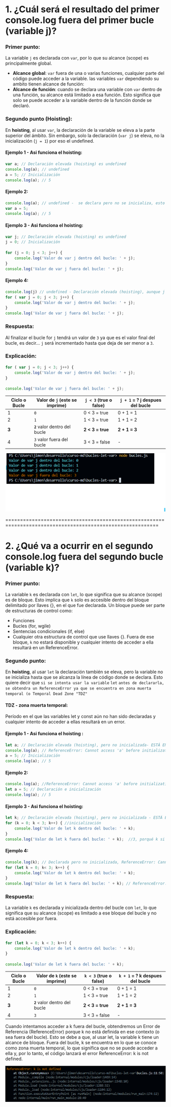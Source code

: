 # 1. ¿Cuál será el resultado del primer console.log fuera del primer bucle (variable j)?
### Primer punto:
La variable `j` es declarada con `var`, por lo que su alcance (scope) es principalmente global.
- **Alcance global**: `var` fuera de una o varias funciones, cualquier parte del código puede acceder a la variable.
las variables `var` dependiendo su ambito tienen alcance de función:
- **Alcance de función**: cuando se declara una variable con `var` dentro de una función, su alcance está limitado a esa función. Esto significa que solo se puede acceder a la variable dentro de la función donde se declaró.


### Segundo punto (Hoisting):
En **hoisting**, al usar `var`, la declaración de la variable se eleva a la parte superior del ámbito. Sin embargo, solo la declaración (`var j`) se eleva, no la inicialización (`j = 1`) por eso el undefined.

#### Ejemplo 1 - Asi funciona el hoisting:
```javascript
var a; // Declaración elevada (hoisting) es undefined
console.log(a); // undefined
a = 5; // Inicialización
console.log(a); // 5 
```

#### Ejemplo 2:
```javascript
console.log(a); // undefined -  se declara pero no se inicializa, esto seria:  'var a;'
var a = 5;
console.log(a); // 5
```

#### Ejemplo 3 - Asi funciona el hoisting:
```javascript
var j; // Declaración elevada (hoisting) es undefined
j = 0; // Inicialización

for (j = 0; j < 3; j++) {
    console.log('Valor de var j dentro del bucle: ' + j);
}
console.log('Valor de var j fuera del bucle: ' + j);
```

#### Ejemplo 4:
```javascript
console.log(j) // undefined - Declaración elevada (hoisting), aunque j ha sido declarada debido el hoisting, su inicialización no se ha realizado todavia, esto seria: 'var j';
for ( var j = 0; j < 3; j++) {
    console.log('Valor de var j dentro del bucle: ' + j);
}
console.log('Valor de var j fuera del bucle: ' + j);
```

### Respuesta: 
Al finalizar el bucle for `j` tendrá un valor de `3` ya que es el valor final del bucle, es decir... `j` será incrementado hasta que deja de ser menor a `3`.

### Explicación:
```javascript
for ( var j = 0; j < 3; j++) {
    console.log('Valor de var j dentro del bucle: ' + j);
}

console.log('Valor de var j fuera del bucle: ' + j);
```

|  Ciclo o Bucle    | Valor de `j` (este se imprime) | `j < 3` (true o false) | `j + 1` = ?  j despues del bucle |
|-------------------|--------------------------------|------------------------|----------------------------------|
| 1                 | `0`                            | 0 < 3 = true           | 0 + 1 = 1                        |
| 2                 | `1`                            | 1 < 3 = true           | 1 + 1 = 2                        |
| **3**             | **`2`** valor dentro del bucle | **2 < 3 = true**       | **2 + 1 = 3**                   |  
| 4                 | `3`  valor fuera del bucle     |   3 < 3 = false        | -                                |

![resultado var](var.png)

==========================================================================================================


# 2. ¿Qué va a ocurrir en el segundo console.log fuera del segundo bucle (variable k)?
### Primer punto:
La variable `k` es declarada con `let`, lo que significa que su alcance (scope) es de bloque. Esto implica que `k` solo es accesible dentro del bloque delimitado por llaves {}, en el que fue declarada. Un bloque puede ser parte de estructuras de control como:
- Funciones
- Bucles (for, wgile)
- Sentencias condicionales (if, else)
- Cualquier otra estructura de control que use llaves {}.
Fuera de ese bloque, `k` no estará disponible y cualquier intento de acceder a ella resultará en un ReferenceError.

### Segundo punto:
En **hoisting**, al usar `let` la declaración también se eleva, pero la variable no se inicializa hasta que se alcanza la línea de código donde se declara. Esto quiere decir que `si se intenta usar la variable` `let` `antes de declararla, se obtendra un ReferenceError ya que se encuentra en zona muerta temporal (o Temporal Dead Zone "TDZ" ` 

#### TDZ - zona muerta temporal: 
Período en el que las variables let y const aún no han sido declaradas y cualquier intento de acceder a ellas resultará en un error.

#### Ejemplo 1 - Asi funciona el hoisting :
```javascript
let a; // Declaración elevada (hoisting), pero no inicializada- ESTÁ EN ZONA MUERTA TEMPORAL
console.log(a); // ReferenceError: Cannot access 'a' before initialization
a = 5; // Inicialización
console.log(a); // 5
```

#### Ejemplo 2:
```javascript
console.log(a); //ReferenceError: Cannot access 'a' before initialization - ESTÁ EN ZONA MUERTA TEMPORAL
let a = 5; // Declaración e inicialización
console.log(a); // 5
```

#### Ejemplo 3 - Asi funciona el hoisting:
```javascript
let k; // Declaración elevada (hoisting), pero no inicializada - ESTÁ EN ZONA MUERTA TEMPORAL
for (k = 0; k < 3; k++) { //inicialización
    console.log('Valor de let k dentro del bucle: ' + k);
}
console.log('Valor de let k fuera del bucle: ' + k);  //3, porqué k si está declarada fuera del for y es accesible
```

#### Ejemplo 4:
```javascript
console.log(k); // Declarada pero no inicializada, ReferenceError: Cannot access 'k' before initialization - ESTÁ EN ZONA MUERTA TEMPORAL
for (let k = 0; k< 3; k++) {
    console.log('Valor de let k dentro del bucle: ' + k);
}
console.log('Valor de let k fuera del bucle: ' + k); // ReferenceError: k is not defined
```

### Respuesta: 
La variable `k` es declarada y inicializada dentro del bucle con `let`, lo que significa que su alcance (scope) es limitado a ese bloque del bucle y no está accesible por fuera.

### Explicación:
```javascript
for (let k = 0; k < 3; k++) {
    console.log('Valor de let k dentro del bucle: ' + k);
}

console.log('Valor de let k fuera del bucle: ' + k);
```
|  Ciclo o Bucle    | Valor de `k` (este se imprime) | `k < 3` (true o false) | `k + 1` = ?  k despues del bucle |
|-------------------|--------------------------------|------------------------|----------------------------------|
| 1                 | `0`                            | 0 < 3 = true           | 0 + 1 = 1                        |
| 2                 | `1`                            | 1 < 3 = true           | 1 + 1 = 2                        |
| **3**             | **`2`** valor dentro del bucle | **2 < 3 = true**       | **2 + 1 = 3**                   |  
| 4                 | `3`                            |   3 < 3 = false        | -                                |

Cuando intentamos acceder a k fuera del bucle, obtendremos un Error de Referencia (ReferenceError) porque k no está definida en ese contexto (o sea fuera del bucle). Esto se debe a que, al usar let, la variable k tiene un alcance de bloque. 
Fuera del bucle, k se encuentra en lo que se conoce como zona muerta temporal, lo que significa que no se puede acceder a ella y, por lo tanto, el código lanzará el error ReferenceError: k is not defined.

![resultado let](let.png)


